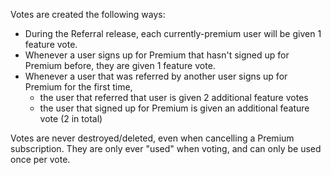 Votes are created the following ways:

- During the Referral release, each currently-premium user will be given 1 feature vote.
- Whenever a user signs up for Premium that hasn't signed up for Premium before, they are given 1 feature vote.
- Whenever a user that was referred by another user signs up for Premium for the first time,
  - the user that referred that user is given 2 additional feature votes
  - the user that signed up for Premium is given an additional feature vote (2 in total)

Votes are never destroyed/deleted, even when cancelling a Premium subscription. They are only ever "used" when voting, and can
only be used once per vote.